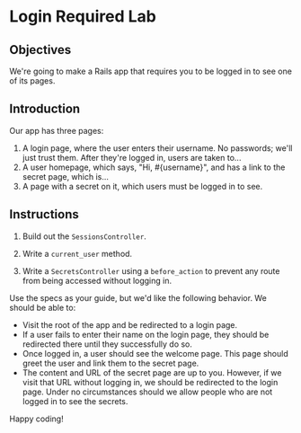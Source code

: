 # Login Required Lab

## Objectives

We're going to make a Rails app that requires you to be logged in to see one of its pages.

## Introduction

Our app has three pages:
  1. A login page, where the user enters their username. No passwords; we'll just trust them. After they're logged in, users are taken to...
  2. A user homepage, which says, "Hi, #{username}", and has a link to the secret page, which is...
  3. A page with a secret on it, which users must be logged in to see.

## Instructions

1. Build out the `SessionsController`.

2. Write a `current_user` method.

3. Write a `SecretsController` using a `before_action` to prevent any route from being accessed without logging in.

Use the specs as your guide, but we'd like the following behavior. We should be able to:
  * Visit the root of the app and be redirected to a login page.
  * If a user fails to enter their name on the login page, they should be redirected there until they successfully do so.
  * Once logged in, a user should see the welcome page. This page should greet the user and link them to the secret page.
  * The content and URL of the secret page are up to you. However, if we visit that URL without logging in, we should be redirected to the login page. Under no circumstances should we allow people who are not logged in to see the secrets.

Happy coding!